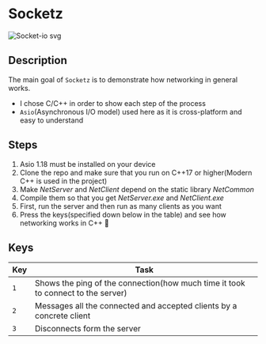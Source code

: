 # Socketz

![Socket-io svg](https://github.com/user-attachments/assets/6c206b38-bc63-4c9c-b0e5-5106b1f8706b)


Description
-

The main goal of `Socketz` is to demonstrate how networking in general works.

-  I chose C/C++ in order to show each step of the process
-  `Asio`(Asynchronous I/O model) used here as it is cross-platform and easy to understand

Steps
-
1. Asio 1.18 must be installed on your device
2. Clone the repo and make sure that you run on C++17 or higher(Modern C++ is used in the project)
3. Make *NetServer* and *NetClient* depend on the static library *NetCommon*
4. Compile them so that you get *NetServer.exe* and *NetClient.exe*
5. First, run the server and then run as many clients as you want
6. Press the keys(specified down below in the table) and see how networking works in C++ 🤙

Keys
-

| Key | Task |
|---|---|
| `1` | Shows the ping of the connection(how much time it took to connect to the server) |
| `2` | Messages all the connected and accepted clients by a concrete client|
| `3` | Disconnects form the server |
